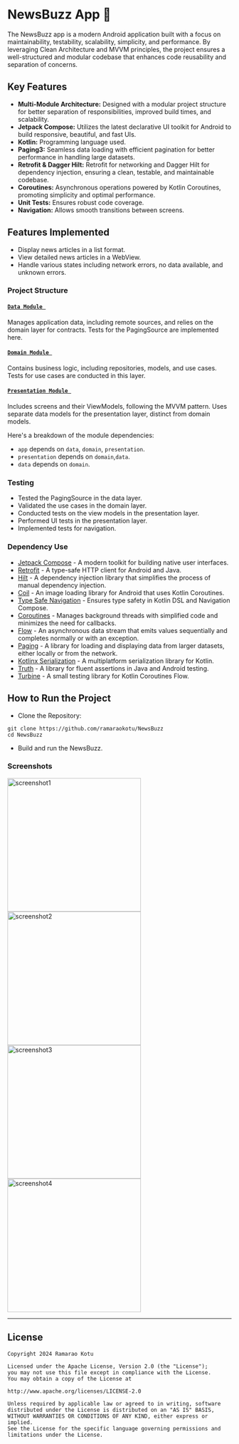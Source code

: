# NewsBuzz App 📱
The NewsBuzz app is a modern Android application built with a focus on maintainability, testability, scalability, simplicity, and performance. By leveraging Clean Architecture and MVVM principles, the project ensures a well-structured and modular codebase that enhances code reusability and separation of concerns.

## Key Features

- **Multi-Module Architecture:** Designed with a modular project structure for better separation of responsibilities, improved build times, and scalability.
- **Jetpack Compose:** Utilizes the latest declarative UI toolkit for Android to build responsive, beautiful, and fast UIs.
- **Kotlin:** Programming language used.
- **Paging3:** Seamless data loading with efficient pagination for better performance in handling large datasets.
- **Retrofit & Dagger Hilt:** Retrofit for networking and Dagger Hilt for dependency injection, ensuring a clean, testable, and maintainable codebase.
- **Coroutines:** Asynchronous operations powered by Kotlin Coroutines, promoting simplicity and optimal performance.
- **Unit Tests:** Ensures robust code coverage.
- **Navigation:** Allows smooth transitions between screens.

## Features Implemented

- Display news articles in a list format.
- View detailed news articles in a WebView.
- Handle various states including network errors, no data available, and unknown errors.

### Project Structure

#### [`Data Module `](/data)

Manages application data, including remote sources, and relies on the domain layer for contracts. Tests for the PagingSource are implemented here.

#### [`Domain Module `](/domain)

Contains business logic, including repositories, models, and use cases. Tests for use cases are conducted in this layer.

#### [`Presentation Module `](/presentation)

Includes screens and their ViewModels, following the MVVM pattern. Uses separate data models for the presentation layer, distinct from domain models.

Here's a breakdown of the module dependencies:
- `app` depends on `data`, `domain`, `presentation`.
- `presentation` depends on `domain`,`data`.
- `data` depends on `domain`.

### Testing
- Tested the PagingSource in the data layer.
- Validated the use cases in the domain layer.
- Conducted tests on the view models in the presentation layer.
- Performed UI tests in the presentation layer.
- Implemented tests for navigation.

### Dependency Use
- [Jetpack Compose](https://developer.android.com/jetpack/compose) - A modern toolkit for building native user interfaces.
- [Retrofit](https://square.github.io/retrofit/) - A type-safe HTTP client for Android and Java.
- [Hilt](https://developer.android.com/training/dependency-injection/hilt-android) -  A dependency injection library that simplifies the process of manual dependency injection.
- [Coil](https://coil-kt.github.io/coil/) - An image loading library for Android that uses Kotlin Coroutines.
- [Type Safe Navigation](https://developer.android.com/guide/navigation/design/type-safety) -  Ensures type safety in Kotlin DSL and Navigation Compose.
- [Coroutines](https://developer.android.com/kotlin/coroutines) - Manages background threads with simplified code and minimizes the need for callbacks.
- [Flow](https://kotlinlang.org/docs/flow.html) - An asynchronous data stream that emits values sequentially and completes normally or with an exception.
- [Paging](https://developer.android.com/topic/libraries/architecture/paging/v3-overview) -  A library for loading and displaying data from larger datasets, either locally or from the network.
- [Kotlinx Serialization](https://github.com/Kotlin/kotlinx.serialization) - A multiplatform serialization library for Kotlin.
- [Truth](https://truth.dev/) - A library for fluent assertions in Java and Android testing.
- [Turbine](https://github.com/cashapp/turbine) - A small testing library for Kotlin Coroutines Flow.

## How to Run the Project

- Clone the Repository:
```
git clone https://github.com/ramaraokotu/NewsBuzz
cd NewsBuzz
```
- Build and run the NewsBuzz.

### Screenshots
<p>
  <img alt="screenshot1" src="https://github.com/ramaraokotu/NewsBuzz/blob/main/news_list_screen.png?raw=true" width="300"> 
  <img alt="screenshot2" src="https://github.com/ramaraokotu/NewsBuzz/blob/main/news_item_webview.png?raw=true" width="300"><br>
  <img alt="screenshot3" src="https://github.com/ramaraokotu/NewsBuzz/blob/main/no_network.png?raw=true" width="300">
  <img alt="screenshot4" src="https://github.com/ramaraokotu/NewsBuzz/blob/main/no_news.png?raw=true" width="300">
</p> 

---
## License

```
Copyright 2024 Ramarao Kotu

Licensed under the Apache License, Version 2.0 (the "License");
you may not use this file except in compliance with the License.
You may obtain a copy of the License at

http://www.apache.org/licenses/LICENSE-2.0

Unless required by applicable law or agreed to in writing, software
distributed under the License is distributed on an "AS IS" BASIS,
WITHOUT WARRANTIES OR CONDITIONS OF ANY KIND, either express or implied.
See the License for the specific language governing permissions and
limitations under the License.
```

